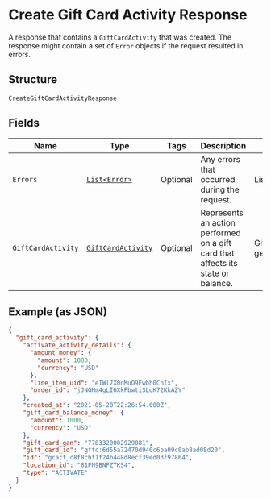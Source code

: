 
# Create Gift Card Activity Response

A response that contains a `GiftCardActivity` that was created.
The response might contain a set of `Error` objects if the request resulted in errors.

## Structure

`CreateGiftCardActivityResponse`

## Fields

| Name | Type | Tags | Description | Getter |
|  --- | --- | --- | --- | --- |
| `Errors` | [`List<Error>`](../../doc/models/error.md) | Optional | Any errors that occurred during the request. | List<Error> getErrors() |
| `GiftCardActivity` | [`GiftCardActivity`](../../doc/models/gift-card-activity.md) | Optional | Represents an action performed on a gift card that affects its state or balance. | GiftCardActivity getGiftCardActivity() |

## Example (as JSON)

```json
{
  "gift_card_activity": {
    "activate_activity_details": {
      "amount_money": {
        "amount": 1000,
        "currency": "USD"
      },
      "line_item_uid": "eIWl7X0nMuO9Ewbh0ChIx",
      "order_id": "jJNGHm4gLI6XkFbwtiSLqK72KkAZY"
    },
    "created_at": "2021-05-20T22:26:54.000Z",
    "gift_card_balance_money": {
      "amount": 1000,
      "currency": "USD"
    },
    "gift_card_gan": "7783320002929081",
    "gift_card_id": "gftc:6d55a72470d940c6ba09c0ab8ad08d20",
    "id": "gcact_c8f8cbf1f24b448d8ecf39ed03f97864",
    "location_id": "81FN9BNFZTKS4",
    "type": "ACTIVATE"
  }
}
```

